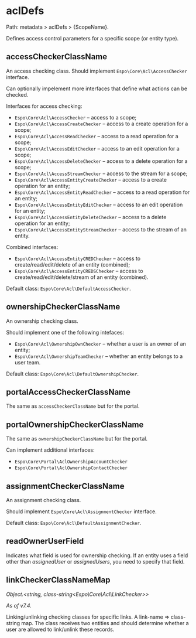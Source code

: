 # aclDefs

Path: metadata > aclDefs > {ScopeName}.

Defines access control parameters for a specific scope (or entity type).

## accessCheckerClassName

An access checking class. Should implement `Espo\Core\Acl\AccessChecker` interface.

Can optionally impelement more interfaces that define what actions can be checked.

Interfaces for access checking:

* `Espo\Core\Acl\AccessChecker` – access to a scope;
* `Espo\Core\Acl\AccessCreateChecker` – access to a create operation for a scope;
* `Espo\Core\Acl\AccessReadChecker` – access to a read operation for a scope;
* `Espo\Core\Acl\AccessEditChecker` – access to an edit operation for a scope;
* `Espo\Core\Acl\AccessDeleteChecker` – access to a delete operation for a scope;
* `Espo\Core\Acl\AccessStreamChecker` – access to the stream for a scope;
* `Espo\Core\Acl\AccessEntityCreateChecker` – access to a create operation for an entity;
* `Espo\Core\Acl\AccessEntityReadChecker` – access to a read operation for an entity;
* `Espo\Core\Acl\AccessEntityEditChecker` – access to an edit operation for an entity;
* `Espo\Core\Acl\AccessEntityDeleteChecker` – access to a delete operation for an entity;
* `Espo\Core\Acl\AccessEntityStreamChecker` – access to the stream of an entity.

Combined interfaces:

* `Espo\Core\Acl\AccessEntityCREDChecker` – access to create/read/edit/delete of an entity (combined);
* `Espo\Core\Acl\AccessEntityCREDSChecker` – access to create/read/edit/delete/stream of an entity (combined).


Default class: `Espo\Core\Acl\DefaultAccessChecker`.


## ownershipCheckerClassName

An ownership checking class.

Should implement one of the following intefaces:

* `Espo\Core\Acl\OwnershipOwnChecker`  – whether a user is an owner of an entity;
* `Espo\Core\Acl\OwnershipTeamChecker` – whether an entity belongs to a user team.

Default class: `Espo\Core\Acl\DefaultOwnershipChecker`.

## portalAccessCheckerClassName

The same as `accessCheckerClassName` but for the portal.

## portalOwnershipCheckerClassName

The same as `ownershipCheckerClassName` but for the portal.

Can implement additional interfaces:

* `Espo\Core\Portal\AclOwnershipAccountChecker`
* `Espo\Core\Portal\AclOwnershipContactChecker`

## assignmentCheckerClassName

An assignment checking class.

Should implement `Espo\Core\Acl\AssignmentChecker` interface.

Default class: `Espo\Core\Acl\DefaultAssignmentChecker`.

## readOwnerUserField

Indicates what field is used for ownership checking. If an entity uses a field other than *assignedUser* or *assignedUsers*, you need to specify that field.

## linkCheckerClassNameMap 

*Object.<string, class-string<Espo\Core\Acl\LinkChecker\>\>*

*As of v7.4.*

Linking/unlinking checking classes for specific links. A link-name => class-string map. The class receives two entities and should determine whether a user are allowed to link/unlink these records.

